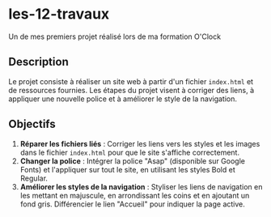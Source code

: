 # les-12-travaux
Un de mes premiers projet réalisé lors de ma formation O'Clock
## Description
Le projet consiste à réaliser un site web à partir d'un fichier `index.html` et de ressources fournies. 
Les étapes du projet visent à corriger des liens, à appliquer une nouvelle police et à améliorer le style de la navigation.

## Objectifs
1. **Réparer les fichiers liés** : Corriger les liens vers les styles et les images dans le fichier `index.html` pour que le site s'affiche correctement.
2. **Changer la police** : Intégrer la police "Asap" (disponible sur Google Fonts) et l'appliquer sur tout le site, en utilisant les styles Bold et Regular.
3. **Améliorer les styles de la navigation** : Styliser les liens de navigation en les mettant en majuscule, en arrondissant les coins et en ajoutant un fond gris. Différencier le lien "Accueil" pour indiquer la page active.


